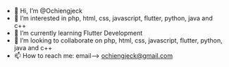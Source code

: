 - 👋 Hi, I’m @Ochiengjeck
- 👀 I’m interested in php, html, css, javascript, flutter, python, java and c++
- 🌱 I’m currently learning Flutter Development
- 💞️ I’m looking to collaborate on php, html, css, javascript, flutter, python, java and c++
- 📫 How to reach me: email--> ochiengjeck@gmail.com

<!---
Ochiengjeck/Ochiengjeck is a ✨ special ✨ repository because its `README.md` (this file) appears on your GitHub profile.
You can click the Preview link to take a look at your changes.
--->
